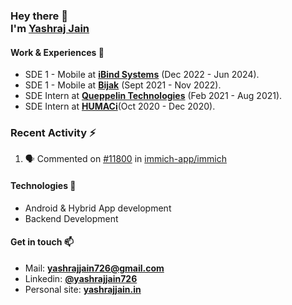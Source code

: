 <h3>
  Hey there 👋<br>
  I'm
  <a href="https://yashrajjain.in/">
   Yashraj Jain
  </a>
</h3>

#### Work & Experiences 🔭
- SDE 1 - Mobile at **[iBind Systems](https://ibindsystems.io/)** (Dec 2022 - Jun 2024).
- SDE 1 - Mobile at **[Bijak](https://www.bijak.in/)** (Sept 2021 - Nov 2022).
- SDE Intern at **[Queppelin Technologies](https://www.queppelin.com/)** (Feb 2021 - Aug 2021).
- SDE Intern at **[HUMACi](https://aiplatform.humaci.com/aiprogram)**(Oct 2020 - Dec 2020).

### Recent Activity :zap:
<!--START_SECTION:activity-->
1. 🗣 Commented on [#11800](https://github.com/immich-app/immich/issues/11800#issuecomment-2397586935) in [immich-app/immich](https://github.com/immich-app/immich)
<!--END_SECTION:activity-->



#### Technologies 💬
- Android & Hybrid App development
- Backend Development

#### Get in touch 📫
- Mail: **yashrajjain726@gmail.com**
- Linkedin: **[@yashrajjain726](https://www.linkedin.com/in/yashrajjain726/)**
- Personal site: **[yashrajjain.in](https://yashrajjain.in/)**



